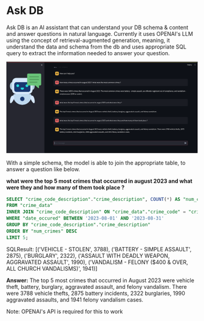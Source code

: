 # Ask DB

Ask DB is an AI assistant that can understand your DB schema & content and answer questions in natural language.
Currently it uses OPENAI's LLM using the concept of retrieval-augmented generation, meaning, it understand the data and schema from the db and uses appropriate SQL query to extract the information needed to answer your question.

![Sample](./etc/sample.png)

With a simple schema, the model is able to join the appropriate table, to answer a question like below.

**what were the top 5 most crimes that occurred in august 2023 and what were they and how many of them took place ?**

```sql
SELECT "crime_code_description"."crime_description", COUNT(*) AS "num_crimes"
FROM "crime_data"
INNER JOIN "crime_code_description" ON "crime_data"."crime_code" = "crime_code_description"."crime_code"
WHERE "date_occured" BETWEEN '2023-08-01' AND '2023-08-31'
GROUP BY "crime_code_description"."crime_description"
ORDER BY "num_crimes" DESC
LIMIT 5;
```
SQLResult: [('VEHICLE - STOLEN', 3788), ('BATTERY - SIMPLE ASSAULT', 2875), ('BURGLARY', 2322), ('ASSAULT WITH DEADLY WEAPON, AGGRAVATED ASSAULT', 1990), ('VANDALISM - FELONY ($400 & OVER, ALL CHURCH VANDALISMS)', 1941)]

**Answer:** The top 5 most crimes that occurred in August 2023 were vehicle theft, battery, burglary, aggravated assault, and felony vandalism. There were 3788 vehicle thefts, 2875 battery incidents, 2322 burglaries, 1990 aggravated assaults, and 1941 felony vandalism cases.


Note: OPENAI's API is required for this to work
